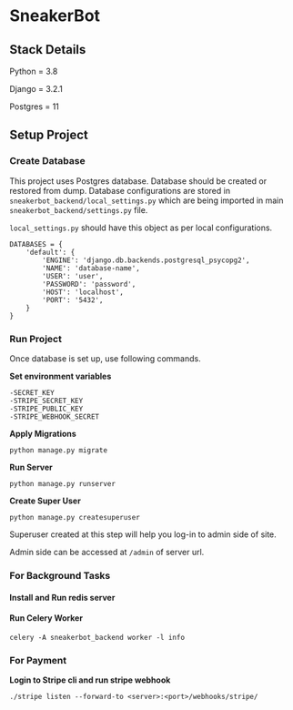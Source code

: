 # SneakerBot

## Stack Details

Python = 3.8

Django = 3.2.1

Postgres = 11

## Setup Project

### Create Database

This project uses Postgres database. Database should be created or restored from dump.
Database configurations are stored in `sneakerbot_backend/local_settings.py` which are being imported in main
`sneakerbot_backend/settings.py` file.

`local_settings.py` should have this object as per local configurations.

```
DATABASES = {
    'default': {
        'ENGINE': 'django.db.backends.postgresql_psycopg2',
        'NAME': 'database-name',
        'USER': 'user',
        'PASSWORD': 'password',
        'HOST': 'localhost',
        'PORT': '5432',
    }
}
```

### Run Project

Once database is set up, use following commands.

**Set environment variables**

    -SECRET_KEY
    -STRIPE_SECRET_KEY
    -STRIPE_PUBLIC_KEY
    -STRIPE_WEBHOOK_SECRET

**Apply Migrations**

`python manage.py migrate`

**Run Server**

`python manage.py runserver`

**Create Super User**

`python manage.py createsuperuser`

Superuser created at this step will help you log-in to admin side of site.

Admin side can be accessed at `/admin` of server url.

### For Background Tasks

#### Install and Run redis server

#### Run Celery Worker

`celery -A sneakerbot_backend worker -l info`

### For Payment

**Login to Stripe cli and run stripe webhook**

`./stripe listen --forward-to <server>:<port>/webhooks/stripe/`
